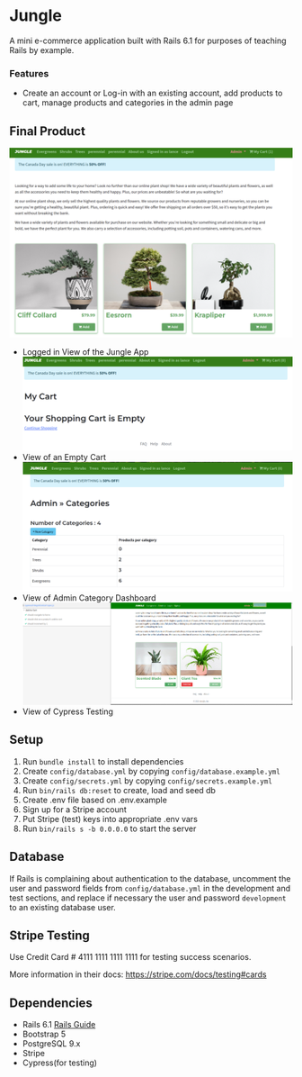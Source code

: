 # Jungle

A mini e-commerce application built with Rails 6.1 for purposes of teaching Rails by example.

### Features
- Create an account or Log-in with an existing account, add products to cart, manage products and categories in the admin page

## Final Product

!["Logged in View of the Jungle App"](https://github.com/lancey1/jungle/blob/master/docs/nav.png)
- Logged in View of the Jungle App
!["View of an Empty Cart"](https://github.com/lancey1/jungle/blob/master/docs/empty.png)
- View of an Empty Cart
!["View of Admin Category Dashboard"](https://github.com/lancey1/jungle/blob/master/docs/category.png)
- View of Admin Category Dashboard
!["View of Cypress Testing"](https://github.com/lancey1/jungle/blob/master/docs/cypress_test.png)
- View of Cypress Testing
## Setup

1. Run `bundle install` to install dependencies
2. Create `config/database.yml` by copying `config/database.example.yml`
3. Create `config/secrets.yml` by copying `config/secrets.example.yml`
4. Run `bin/rails db:reset` to create, load and seed db
5. Create .env file based on .env.example
6. Sign up for a Stripe account
7. Put Stripe (test) keys into appropriate .env vars
8. Run `bin/rails s -b 0.0.0.0` to start the server

## Database

If Rails is complaining about authentication to the database, uncomment the user and password fields from `config/database.yml` in the development and test sections, and replace if necessary the user and password `development` to an existing database user.

## Stripe Testing

Use Credit Card # 4111 1111 1111 1111 for testing success scenarios.

More information in their docs: <https://stripe.com/docs/testing#cards>

## Dependencies

- Rails 6.1 [Rails Guide](http://guides.rubyonrails.org/v6.1/)
- Bootstrap 5
- PostgreSQL 9.x
- Stripe
- Cypress(for testing)
